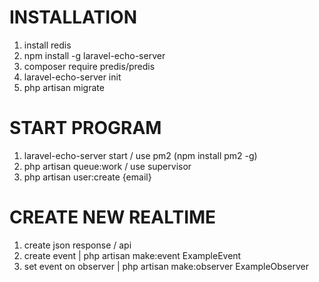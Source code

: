 INSTALLATION
============
1. install redis
2. npm install -g laravel-echo-server
3. composer require predis/predis
4. laravel-echo-server init
5. php artisan migrate

START PROGRAM
=============
1. laravel-echo-server start / use pm2 (npm install pm2 -g)
2. php artisan queue:work / use supervisor
3. php artisan user:create {email}

CREATE NEW REALTIME
===================
1. create json response / api
2. create event | php artisan make:event ExampleEvent
3. set event on observer | php artisan make:observer ExampleObserver
